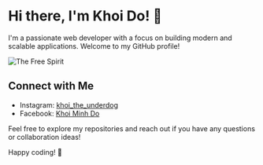 # Hi there, I'm Khoi Do! 👋

I'm a passionate web developer with a focus on building modern and scalable applications. Welcome to my GitHub profile!

![The Free Spirit](https://media.giphy.com/media/RKAEGn7r4sT2C7JtFS/giphy.gif)

## Connect with Me

- Instagram: [khoi_the_underdog](https://www.instagram.com/khoi_the_underdog/)
- Facebook: [Khoi Minh Do](https://www.facebook.com/nova.khoi.7)

Feel free to explore my repositories and reach out if you have any questions or collaboration ideas!

Happy coding! 🚀
